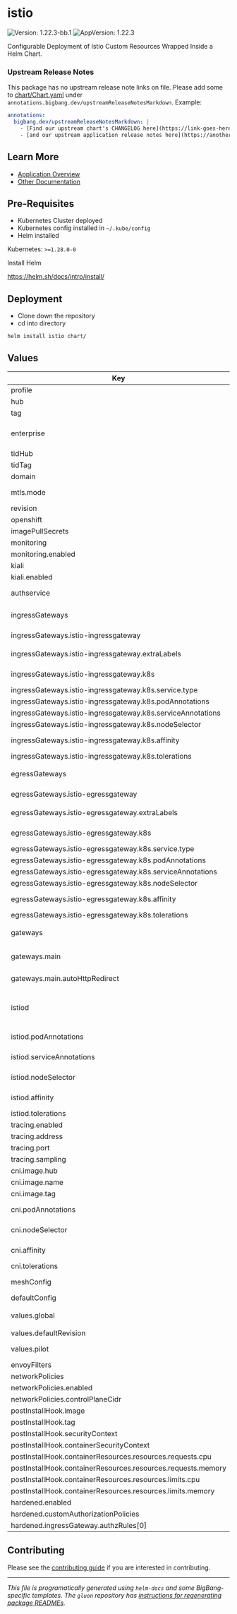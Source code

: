 <!-- Warning: Do not manually edit this file. See notes on gluon + helm-docs at the end of this file for more information. -->
# istio

![Version: 1.22.3-bb.1](https://img.shields.io/badge/Version-1.22.3--bb.1-informational?style=flat-square) ![AppVersion: 1.22.3](https://img.shields.io/badge/AppVersion-1.22.3-informational?style=flat-square)

Configurable Deployment of Istio Custom Resources Wrapped Inside a Helm Chart.

### Upstream Release Notes

This package has no upstream release note links on file. Please add some to [chart/Chart.yaml](chart/Chart.yaml) under `annotations.bigbang.dev/upstreamReleaseNotesMarkdown`.
Example:

```yaml
annotations:
  bigbang.dev/upstreamReleaseNotesMarkdown: |
    - [Find our upstream chart's CHANGELOG here](https://link-goes-here/CHANGELOG.md)
    - [and our upstream application release notes here](https://another-link-here/RELEASE_NOTES.md)
```

## Learn More

* [Application Overview](docs/overview.md)
* [Other Documentation](docs/)

## Pre-Requisites

* Kubernetes Cluster deployed
* Kubernetes config installed in `~/.kube/config`
* Helm installed

Kubernetes: `>=1.28.0-0`

Install Helm

<https://helm.sh/docs/intro/install/>

## Deployment

* Clone down the repository
* cd into directory

```bash
helm install istio chart/
```

## Values

| Key | Type | Default | Description |
|-----|------|---------|-------------|
| profile | string | `"default"` | The istio profile to use |
| hub | string | `"registry1.dso.mil/ironbank/opensource/istio"` | The hub to use for all images, images are built as ".Values.hub/<component>:.Values.tag" |
| tag | string | `"1.22.3"` | The tag to use for all images |
| enterprise | bool | `false` | Tetrate Istio Distribution - Tetrate provides FIPs verified Istio and Envoy software and support, validated through the FIPs Boring Crypto module. Find out more from Tetrate - <https://www.tetrate.io/tetrate-istio-subscription> |
| tidHub | string | `"registry1.dso.mil/ironbank/tetrate/istio"` |  |
| tidTag | string | `"1.22.3-tetratefips-v0"` |  |
| domain | string | `"dev.bigbang.mil"` | The domain to use for the default gateway |
| mtls.mode | string | `"STRICT"` | STRICT = Allow only mutual TLS traffic, PERMISSIVE = Allow both plain text and mutual TLS traffic |
| revision | string | `""` | Revision of the Istio control plane |
| openshift | bool | `false` | Openshift feature switch toggle |
| imagePullSecrets | list | `[]` | Pull secrets for images |
| monitoring | object | `{"enabled":false}` | Big Bang Monitoring interaction controls |
| monitoring.enabled | bool | `false` | Toggle monitoring on/off (controls networkPolicies) |
| kiali | object | `{"enabled":false}` | Big Bang Kiali interaction controls |
| kiali.enabled | bool | `false` | Toggle kiali on/off (controls networkPolicies) |
| authservice | object | `{"enabled":false}` | If authservice is enabled, it will be added to extension providers as an external authorization system. <https://istio.io/latest/docs/tasks/security/authorization/authz-custom/> |
| ingressGateways | object | `{"istio-ingressgateway":{"enabled":true,"extraLabels":{},"k8s":{"affinity":{},"nodeSelector":{},"podAnnotations":{},"resources":{},"service":{"type":"LoadBalancer"},"serviceAnnotations":{},"tolerations":[]}}}` | Ingress gateways, The following items are automatically set for every ingress gateway: - label: "app: {name of ingress gateway}" |
| ingressGateways.istio-ingressgateway | object | `{"enabled":true,"extraLabels":{},"k8s":{"affinity":{},"nodeSelector":{},"podAnnotations":{},"resources":{},"service":{"type":"LoadBalancer"},"serviceAnnotations":{},"tolerations":[]}}` | This key becomes the name of the ingressGateway |
| ingressGateways.istio-ingressgateway.extraLabels | object | `{}` | Labels to use for selecting the ingress gateway from the service Automatic labels: 'app: {ingress gateway name}' and `istio: ingressgateway` |
| ingressGateways.istio-ingressgateway.k8s | object | `{"affinity":{},"nodeSelector":{},"podAnnotations":{},"resources":{},"service":{"type":"LoadBalancer"},"serviceAnnotations":{},"tolerations":[]}` | Set any value from <https://istio.io/latest/docs/reference/config/istio.operator.v1alpha1/#KubernetesResourcesSpec> |
| ingressGateways.istio-ingressgateway.k8s.service.type | string | `"LoadBalancer"` | "LoadBalancer" or "NodePort" |
| ingressGateways.istio-ingressgateway.k8s.podAnnotations | object | `{}` | <https://kubernetes.io/docs/concepts/overview/working-with-objects/annotations/> |
| ingressGateways.istio-ingressgateway.k8s.serviceAnnotations | object | `{}` | <https://kubernetes.io/docs/concepts/overview/working-with-objects/annotations/> |
| ingressGateways.istio-ingressgateway.k8s.nodeSelector | object | `{}` | <https://kubernetes.io/docs/concepts/configuration/assign-pod-node/#nodeselector> |
| ingressGateways.istio-ingressgateway.k8s.affinity | object | `{}` | <https://kubernetes.io/docs/concepts/scheduling-eviction/assign-pod-node/#affinity-and-anti-affinity> |
| ingressGateways.istio-ingressgateway.k8s.tolerations | list | `[]` | <https://kubernetes.io/docs/concepts/configuration/taint-and-toleration/> |
| egressGateways | object | `{"istio-egressgateway":{"enabled":false,"extraLabels":{},"k8s":{"affinity":{},"nodeSelector":{},"podAnnotations":{},"resources":{},"service":{"type":"LoadBalancer"},"serviceAnnotations":{},"tolerations":[]}}}` | Egress gateways, The following items are automatically set for every egress gateway: - label: "app: {name of egress gateway}" |
| egressGateways.istio-egressgateway | object | `{"enabled":false,"extraLabels":{},"k8s":{"affinity":{},"nodeSelector":{},"podAnnotations":{},"resources":{},"service":{"type":"LoadBalancer"},"serviceAnnotations":{},"tolerations":[]}}` | This key becomes the name of the egressGateway |
| egressGateways.istio-egressgateway.extraLabels | object | `{}` | Labels to use for selecting the egress gateway from the service Automatic labels: 'app: {egress gateway name}' and `istio: egressgateway` |
| egressGateways.istio-egressgateway.k8s | object | `{"affinity":{},"nodeSelector":{},"podAnnotations":{},"resources":{},"service":{"type":"LoadBalancer"},"serviceAnnotations":{},"tolerations":[]}` | Set any value from <https://istio.io/latest/docs/reference/config/istio.operator.v1alpha1/#KubernetesResourcesSpec> |
| egressGateways.istio-egressgateway.k8s.service.type | string | `"LoadBalancer"` | "LoadBalancer" or "NodePort" |
| egressGateways.istio-egressgateway.k8s.podAnnotations | object | `{}` | <https://kubernetes.io/docs/concepts/overview/working-with-objects/annotations/> |
| egressGateways.istio-egressgateway.k8s.serviceAnnotations | object | `{}` | <https://kubernetes.io/docs/concepts/overview/working-with-objects/annotations/> |
| egressGateways.istio-egressgateway.k8s.nodeSelector | object | `{}` | <https://kubernetes.io/docs/concepts/configuration/assign-pod-node/#nodeselector> |
| egressGateways.istio-egressgateway.k8s.affinity | object | `{}` | <https://kubernetes.io/docs/concepts/scheduling-eviction/assign-pod-node/#affinity-and-anti-affinity> |
| egressGateways.istio-egressgateway.k8s.tolerations | list | `[]` | <https://kubernetes.io/docs/concepts/configuration/taint-and-toleration/> |
| gateways | object | `{"main":{"autoHttpRedirect":{"enabled":true},"selector":{"app":"istio-ingressgateway"},"servers":[{"hosts":["*.{{ .Values.domain }}"],"port":{"name":"https","number":8443,"protocol":"HTTPS"},"tls":{"credentialName":"wildcard-cert","mode":"SIMPLE"}}]}}` | See <https://istio.io/latest/docs/reference/config/networking/gateway/#Gateway> for spec |
| gateways.main | object | `{"autoHttpRedirect":{"enabled":true},"selector":{"app":"istio-ingressgateway"},"servers":[{"hosts":["*.{{ .Values.domain }}"],"port":{"name":"https","number":8443,"protocol":"HTTPS"},"tls":{"credentialName":"wildcard-cert","mode":"SIMPLE"}}]}` | This key becomes the name of the gateway |
| gateways.main.autoHttpRedirect | object | `{"enabled":true}` | Controls default HTTP/8080 server entry with HTTP to HTTPS Redirect. Must add in HTTP server config if disabling. |
| istiod | object | `{"affinity":{},"env":[],"hpaSpec":{"maxReplicas":3,"metrics":[{"resource":{"name":"cpu","target":{"averageUtilization":60,"type":"Utilization"}},"type":"Resource"}],"minReplicas":1},"nodeSelector":{},"podAnnotations":{},"replicaCount":1,"resources":{"limits":{"cpu":"500m","memory":"2Gi"},"requests":{"cpu":"500m","memory":"2Gi"}},"serviceAnnotations":{},"strategy":{},"tolerations":[]}` | istiod / pilot configuration |
| istiod.podAnnotations | object | `{}` | k8s pod annotations. <https://kubernetes.io/docs/concepts/overview/working-with-objects/annotations/> |
| istiod.serviceAnnotations | object | `{}` | k8s service annotations. <https://kubernetes.io/docs/concepts/overview/working-with-objects/annotations/> |
| istiod.nodeSelector | object | `{}` | k8s nodeSelector. <https://kubernetes.io/docs/concepts/configuration/assign-pod-node/#nodeselector> |
| istiod.affinity | object | `{}` | k8s affinity / anti-affinity. <https://kubernetes.io/docs/concepts/scheduling-eviction/assign-pod-node/#affinity-and-anti-affinity> |
| istiod.tolerations | list | `[]` | k8s toleration <https://kubernetes.io/docs/concepts/configuration/taint-and-toleration/> |
| tracing.enabled | bool | `false` |  |
| tracing.address | string | `"jaeger-collector.jaeger.svc"` |  |
| tracing.port | int | `9411` |  |
| tracing.sampling | int | `10` | percent of traces to send to jaeger |
| cni.image.hub | string | `"registry1.dso.mil/ironbank/opensource/istio"` |  |
| cni.image.name | string | `"install-cni"` |  |
| cni.image.tag | string | `"1.22.3"` |  |
| cni.podAnnotations | object | `{}` | k8s pod annotations. <https://kubernetes.io/docs/concepts/overview/working-with-objects/annotations/> |
| cni.nodeSelector | object | `{}` | k8s nodeSelector. <https://kubernetes.io/docs/concepts/configuration/assign-pod-node/#nodeselector> |
| cni.affinity | object | `{}` | k8s affinity / anti-affinity. <https://kubernetes.io/docs/concepts/scheduling-eviction/assign-pod-node/#affinity-and-anti-affinity> |
| cni.tolerations | list | `[]` | k8s toleration <https://kubernetes.io/docs/concepts/configuration/taint-and-toleration/> |
| meshConfig | object | `{"meshMTLS":{"minProtocolVersion":"TLSV1_2"}}` | Global mesh-wide settings <https://istio.io/latest/docs/reference/config/istio.mesh.v1alpha1/#MeshConfig> |
| defaultConfig | object | `{}` | Default Proxy Config for the entire mesh (inserts under meshConfig in IstioOperator resource) |
| values.global | object | `{"proxy":{"resources":{"limits":{"cpu":"100m","memory":"256Mi"},"requests":{"cpu":"100m","memory":"256Mi"}}},"proxy_init":{"resources":{"limits":{"cpu":"100m","memory":"256Mi"},"requests":{"cpu":"100m","memory":"256Mi"}}}}` | Global IstioOperator values |
| values.defaultRevision | string | `"default"` | Set defaultRevision name, must be non-empty to deploy validating webhook |
| values.pilot | object | `{"env":{"ENABLE_NATIVE_SIDECARS":true}}` | Istio pilot values. <https://github.com/istio/istio/blob/master/manifests/charts/istio-control/istio-discovery/values.yaml> |
| envoyFilters | list | `[]` | Custom EnvoyFilters. <https://istio.io/latest/docs/reference/config/networking/envoy-filter/> |
| networkPolicies | object | `{"additionalPolicies":[],"controlPlaneCidr":"0.0.0.0/0","enabled":false}` | Big Bang NetworkPolicy controls |
| networkPolicies.enabled | bool | `false` | Toggle ALL NetworkPolicies on/off |
| networkPolicies.controlPlaneCidr | string | `"0.0.0.0/0"` | See `kubectl cluster-info` and then resolve to IP |
| postInstallHook.image | string | `"registry1.dso.mil/ironbank/big-bang/base"` | Image used to run readiness check, requires `kubectl` |
| postInstallHook.tag | string | `"2.1.0"` |  |
| postInstallHook.securityContext | object | `{"fsGroup":1001,"runAsGroup":1001,"runAsNonRoot":true,"runAsUser":1001}` | Pod security context for readiness check |
| postInstallHook.containerSecurityContext | object | `{"capabilities":{"drop":["ALL"]}}` | Container security context for readiness check |
| postInstallHook.containerResources.resources.requests.cpu | string | `"100m"` |  |
| postInstallHook.containerResources.resources.requests.memory | string | `"256Mi"` |  |
| postInstallHook.containerResources.resources.limits.cpu | string | `"100m"` |  |
| postInstallHook.containerResources.resources.limits.memory | string | `"256Mi"` |  |
| hardened.enabled | bool | `false` |  |
| hardened.customAuthorizationPolicies | list | `[]` |  |
| hardened.ingressGateway.authzRules[0] | object | `{}` |  |

## Contributing

Please see the [contributing guide](./CONTRIBUTING.md) if you are interested in contributing.

---

_This file is programatically generated using `helm-docs` and some BigBang-specific templates. The `gluon` repository has [instructions for regenerating package READMEs](https://repo1.dso.mil/big-bang/product/packages/gluon/-/blob/master/docs/bb-package-readme.md)._
